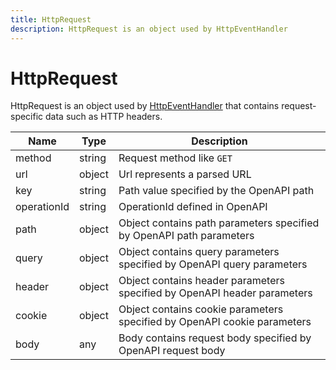 ```yaml
---
title: HttpRequest
description: HttpRequest is an object used by HttpEventHandler
---
```

# HttpRequest

HttpRequest is an object used by [HttpEventHandler](/docs/javascript-api/mokapi/eventhandler/httpeventhandler.md)
that contains request-specific data such as HTTP headers.

| Name        | Type   | Description                                                              |
|-------------|--------|--------------------------------------------------------------------------|
| method      | string | Request method like `GET`                                                |
| url         | object | Url represents a parsed URL                                              |
| key         | string | Path value specified by the OpenAPI path                                 |
| operationId | string | OperationId defined in OpenAPI                                           |
| path        | object | Object contains path parameters specified by OpenAPI path parameters     |
| query       | object | Object contains query parameters specified by OpenAPI query parameters   |
| header      | object | Object contains header parameters specified by OpenAPI header parameters |
| cookie      | object | Object contains cookie parameters specified by OpenAPI cookie parameters |
| body        | any    | Body contains request body specified by OpenAPI request body             |

